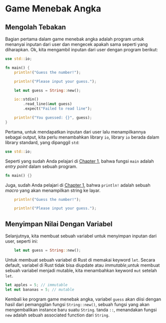 # Game Menebak Angka

## Mengolah Tebakan

Bagian pertama dalam game menebak angka adalah program untuk menanyai inputan dari user dan mengecek apakah sama seperti yang diharapkan. Ok, kita mengambil inputan dari user dengan program berikut:

```rust
use std::io;

fn main() {
    println!("Guess the number!");

    println!("Please input your guess.");

    let mut guess = String::new();

    io::stdin()
        .read_line(&mut guess)
        .expect("Failed to read line");

    println!("You guessed: {}", guess);
}

```

Pertama, untuk mendapatkan inputan dari user lalu menampilkannya sebagai output, kita perlu menambahkan library `io`, library `io` berada dalam library standard, yang dipanggil `std`:

```rust
use std::io;
```

Seperti yang sudah Anda pelajari di [Chapter 1](../01_getting_started), bahwa fungsi `main` adalah *entry point* dalam sebuah program.

```rust
fn main() {}
```

Juga, sudah Anda pelajari di [Chapter 1](../01_getting_started), bahwa `println!` adalah sebuah *macro* yang akan menampilkan string ke layar.

```rust
    println!("Guess the number!");

    println!("Please input your guess.");
```

## Menyimpan Nilai Dengan Variabel

Selanjutnya, kita membuat sebuah variabel untuk menyimpan inputan dari user, seperti ini:

```rust
    let mut guess = String::new();
```

Untuk membuat sebuah variabel di Rust di memakai keyword `let`. Secara default, variabel di Rust tidak bisa diupdate atau *immutable*,untuk membuat sebuah variabel menjadi mutable, kita menambahkan keyword `mut` setelah `let`.

```rust
let apples = 5; // immutable
let mut bananas = 5; // mutable
```

Kembali ke program game menebak angka, variabel `guess` akan diisi dengan hasil dari pemanggilan fungsi `String::new()`, sebuah fungsi yang akan mengembalikan instance baru suatu `String`. tanda `::`, menandakan fungsi `new` adalah sebuah associated function dari `String`.
